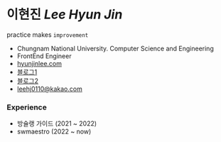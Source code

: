 # 이현진 *Lee Hyun Jin*

practice makes `improvement`

- Chungnam National University. Computer Science and Engineering 
- FrontEnd Engineer
- [hyunjinlee.com](https://hyunjinlee.com)
- [블로그1](https://velog.io/@hyunjine)
- [블로그2](https://hyunjinee.tistory.com/)
- leehj0110@kakao.com



### Experience

- 방슐랭 가이드 (2021 ~ 2022)
- swmaestro (2022 ~ now)
<!-- <details> -->
<!-- <summary>2022 History</summary>
  swmaestro
<summary>2021 History</summary>
🏃‍♀<a href="https://play.google.com/store/apps/details?id=com.bclguide.bclguide"> 방슐랭가이드(bclguide) </a> <br/>
<!-- </details> --> 

<!-- ## 
[![solved.ac](http://mazassumnida.wtf/api/v2/generate_badge?boj=hjl9345)](https://solved.ac/hjl9345) -->
